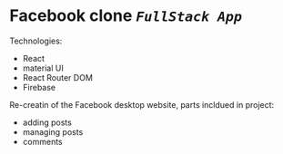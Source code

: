 # Facebook clone *`FullStack App`*
Technologies:
  - React
  - material UI
  - React Router DOM
  - Firebase

 Re-creatin of the Facebook desktop website,
 parts incldued in project:
   * adding posts
   * managing posts
   * comments

